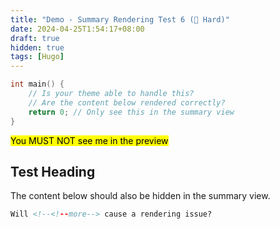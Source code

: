 ```yaml
---
title: "Demo - Summary Rendering Test 6 (🤯 Hard)"
date: 2024-04-25T1:54:17+08:00
draft: true
hidden: true
tags: [Hugo]
---
```


```c {linenos=inline}
int main() {
    // Is your theme able to handle this?
    // Are the content below rendered correctly?
    return 0; // Only see this in the summary view
}
```

<!--<!--more-->

<mark>You MUST NOT see me in the preview</mark>

## Test Heading

The content below should also be hidden in the summary view.

<!--more-->

```html
Will <!--<!--more--> cause a rendering issue?
```
